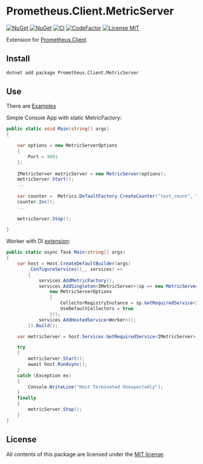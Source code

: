 # Prometheus.Client.MetricServer

[![NuGet](https://img.shields.io/nuget/v/Prometheus.Client.MetricServer.svg)](https://www.nuget.org/packages/Prometheus.Client.MetricServer)
[![NuGet](https://img.shields.io/nuget/dt/Prometheus.Client.MetricServer.svg)](https://www.nuget.org/packages/Prometheus.Client.MetricServer)
[![CI](https://img.shields.io/github/workflow/status/prom-client-net/prom-client-metricserver/%F0%9F%92%BF%20CI?label=CI&logo=github)](https://github.com/prom-client-net/prom-client-metricserver/actions/workflows/ci.yml)
[![CodeFactor](https://www.codefactor.io/repository/github/prom-client-net/prom-client-metricserver/badge)](https://www.codefactor.io/repository/github/prom-client-net/prom-client-metricserver)
[![License MIT](https://img.shields.io/badge/license-MIT-green.svg)](https://opensource.org/licenses/MIT)

Extension for [Prometheus.Client](https://github.com/prom-client-net/prom-client)

## Install

```sh
dotnet add package Prometheus.Client.MetricServer
```

## Use

There are [Examples](https://github.com/prom-client-net/prom-examples)

Simple Console App with static MetricFactory:

```c#
public static void Main(string[] args)
{

    var options = new MetricServerOptions
    {
        Port = 9091                
    };
            
    IMetricServer metricServer = new MetricServer(options);
    metricServer.Start();
    ...
    
    var counter =  Metrics.DefaultFactory.CreateCounter("test_count", "helptext");
    counter.Inc();
    ...     
    
    metricServer.Stop();

}

```

Worker with DI [extension](https://github.com/prom-client-net/prom-client-dependencyinjection):

```c#
public static async Task Main(string[] args)
{
    var host = Host.CreateDefaultBuilder(args)
        .ConfigureServices((_, services) =>
        {
            services.AddMetricFactory();
            services.AddSingleton<IMetricServer>(sp => new MetricServer(
                new MetricServerOptions
                {
                    CollectorRegistryInstance = sp.GetRequiredService<ICollectorRegistry>(),
                    UseDefaultCollectors = true
                }));
            services.AddHostedService<Worker>();
        }).Build();

    var metricServer = host.Services.GetRequiredService<IMetricServer>();

    try
    {
        metricServer.Start();
        await host.RunAsync();
    }
    catch (Exception ex)
    {
        Console.WriteLine("Host Terminated Unexpectedly");
    }
    finally
    {
        metricServer.Stop();
    }
}

```

## License

All contents of this package are licensed under the [MIT license](https://opensource.org/licenses/MIT).
